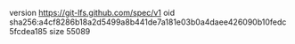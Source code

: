 version https://git-lfs.github.com/spec/v1
oid sha256:a4cf8286b18a2d5499a8b441de7a181e03b0a4daee426090b10fedc5fcdea185
size 55089
